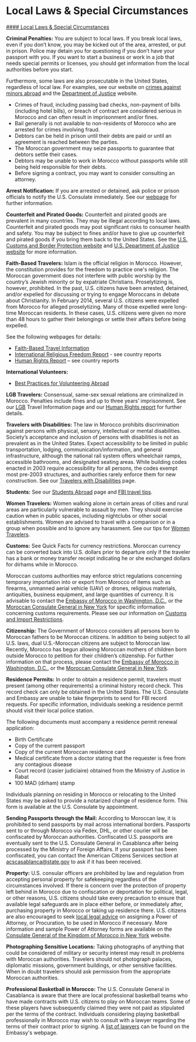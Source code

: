 # Local Laws & Special Circumstances

[#### Local Laws & Special Circumstances](javascript:void(0); "Local Laws & Special Circumstances")

**Criminal Penalties:** You are subject to local laws. If you break local laws, even if you don’t know, you may be kicked out of the area, arrested, or put in prison. Police may detain you for questioning if you don’t have your passport with you. If you want to start a business or work in a job that needs special permits or licenses, you should get information from the local authorities before you start.

Furthermore, some laws are also prosecutable in the United States, regardless of local law. For examples, see our website on [crimes against minors abroad](https://travel.state.gov/content/travel/en/international-travel/emergencies/arrest-detention/crimes-against-minors.html) and the [Department of Justice](http://www.justice.gov/usam/criminal-resource-manual-1617-extraterritorial-criminal-jurisdiction-18-usc-112-878-970-1116) website.

* Crimes of fraud, including passing bad checks, non-payment of bills (including hotel bills), or breach of contract are considered serious in Morocco and can often result in imprisonment and/or fines.
* Bail generally is not available to non-residents of Morocco who are arrested for crimes involving fraud.
* Debtors can be held in prison until their debts are paid or until an agreement is reached between the parties.
* The Moroccan government may seize passports to guarantee that debtors settle their cases.
* Debtors may be unable to work in Morocco without passports while still being held responsible for their debts.
* Before signing a contract, you may want to consider consulting an attorney.

**Arrest Notification:** If you are arrested or detained, ask police or prison officials to notify the U.S. Consulate immediately. See our [webpage](https://travel.state.gov/content/travel/en/international-travel/emergencies/arrest-detention.html) for further information.

**Counterfeit and Pirated Goods:** Counterfeit and pirated goods are prevalent in many countries. They may be illegal according to local laws. Counterfeit and pirated goods may post significant risks to consumer health and safety. You may be subject to fines and/or have to give up counterfeit and pirated goods if you bring them back to the United States. See the [U.S. Customs and Border Protection website](https://www.cbp.gov/trade/fakegoodsrealdangers#:~:text=It%20is%20illegal%20to%20purchase%20counterfeit%20goods.%20Bringing,activities%2C%20such%20as%20forced%20labor%20or%20human%20trafficking.) and [U.S. Department of Justice website](https://www.justice.gov/) for more information.

**Faith-Based Travelers:** Islam is the official religion in Morocco. However, the constitution provides for the freedom to practice one's religion. The Moroccan government does not interfere with public worship by the country’s Jewish minority or by expatriate Christians. Proselytizing is, however, prohibited. In the past, U.S. citizens have been arrested, detained, and/or expelled for discussing or trying to engage Moroccans in debate about Christianity. In February 2014, several U.S. citizens were expelled from Morocco for alleged proselytizing. Many of those expelled were long-time Moroccan residents. In these cases, U.S. citizens were given no more than 48 hours to gather their belongings or settle their affairs before being expelled.

See the following webpages for details:

* [Faith-Based Travel Information](https://travel.state.gov/content/travel/en/international-travel/before-you-go/travelers-with-special-considerations/faith-based-travel.html)
* [International Religious Freedom Report](https://www.state.gov/international-religious-freedom-reports/) - see country reports
* [Human Rights Report](https://www.state.gov/reports-bureau-of-democracy-human-rights-and-labor/country-reports-on-human-rights-practices/) – see country reports

**International Volunteers:**

* [Best Practices for Volunteering Abroad](https://travel.state.gov/content/travel/en/international-travel/before-you-go/travelers-with-special-considerations/volunteering-abroad.html)

**LGB Travelers:** Consensual, same-sex sexual relations are criminalized in Morocco. Penalties include fines and up to three years’ imprisonment. See our [LGB](https://travel.state.gov/content/travel/en/international-travel/before-you-go/travelers-with-special-considerations/lgb.html) Travel Information page and our [Human Rights report](https://www.state.gov/reports-bureau-of-democracy-human-rights-and-labor/country-reports-on-human-rights-practices/) for further details.

**Travelers with Disabilities:** The law in Morocco prohibits discrimination against persons with physical, sensory, intellectual or mental disabilities. Society’s acceptance and inclusion of persons with disabilities is not as prevalent as in the United States. Expect accessibility to be limited in public transportation, lodging, communication/information, and general infrastructure, although the national rail system offers wheelchair ramps, accessible bathrooms, and designated seating areas. While building codes enacted in 2003 require accessibility for all persons, the codes exempt most pre-2003 structures, and authorities rarely enforce them for new construction. See our [Travelers with Disabilities](https://travel.state.gov/content/travel/en/international-travel/before-you-go/travelers-with-special-considerations/traveling-with-disabilties.html) page.

**Students:** See our [Students Abroad](https://travel.state.gov/content/travel/en/international-travel/before-you-go/travelers-with-special-considerations/students.html) page and [FBI travel tips](https://www.fbi.gov/file-repository/student-travel-brochure-pdf.pdf/view).

**Women Travelers:** Women walking alone in certain areas of cities and rural areas are particularly vulnerable to assault by men. They should exercise caution when in public spaces, including nightclubs or other social establishments. Women are advised to travel with a companion or in a group when possible and to ignore any harassment. See our tips for [Women Travelers](https://travel.state.gov/content/travel/en/international-travel/before-you-go/travelers-with-special-considerations/women-travelers.html).

**Customs:** See Quick Facts for currency restrictions. Moroccan currency can be converted back into U.S. dollars prior to departure only if the traveler has a bank or money transfer receipt indicating he or she exchanged dollars for dirhams while in Morocco.

Moroccan customs authorities may enforce strict regulations concerning temporary importation into or export from Morocco of items such as firearms, unmanned aerial vehicle (UAV) or drones, religious materials, antiquities, business equipment, and large quantities of currency. It is advisable to contact the [Embassy of Morocco in Washington, D.C.](https://us.diplomatie.ma/en), or the [Moroccan Consulate General in New York](https://us.diplomatie.ma/en/consulate-general-kingdom-morocco-new-york) for specific information concerning customs requirements. Please see our information on [Customs and Import Restrictions](https://travel.state.gov/content/travel/en/international-travel/before-you-go/customs-and-import.html).

**Citizenship:** The Government of Morocco considers all persons born to Moroccan fathers to be Moroccan citizens. In addition to being subject to all U.S. laws, dual U.S.-Moroccan citizens are subject to Moroccan law. Recently, Morocco has begun allowing Moroccan mothers of children born outside Morocco to petition for their children’s citizenship. For further information on that process, please contact the [Embassy of Morocco in Washington, D.C.](https://us.diplomatie.ma/en), or the [Moroccan Consulate General in New York](https://us.diplomatie.ma/en/consulate-general-kingdom-morocco-new-york).

**Residence Permits:** In order to obtain a residence permit, travelers must present (among other requirements) a criminal history record check. This record check can only be obtained in the United States. The U.S. Consulate and Embassy are unable to take fingerprints to send for FBI record requests. For specific information, individuals seeking a residence permit should visit their local police station.

The following documents must accompany a residence permit renewal application:

* Birth Certificate
* Copy of the current passport
* Copy of the current Moroccan residence card
* Medical certificate from a doctor stating that the requester is free from any contagious disease
* Court record (casier judiciaire) obtained from the Ministry of Justice in Rabat
* 100 MAD (dirham) stamp

Individuals planning on residing in Morocco or relocating to the United States may be asked to provide a notarized change of residence form. This form is available at the U.S. Consulate by appointment.

**Sending Passports through the Mail:** According to Moroccan law, it is prohibited to send passports by mail across international borders. Passports sent to or through Morocco via Fedex, DHL, or other courier will be confiscated by Moroccan authorities. Confiscated U.S. passports are eventually sent to the U.S. Consulate General in Casablanca after being processed by the Ministry of Foreign Affairs. If your passport has been confiscated, you can contact the American Citizens Services section at <acscasablanca@state.gov> to ask if it has been received.

**Property:** U.S. consular officers are prohibited by law and regulation from accepting personal property for safekeeping regardless of the circumstances involved. If there is concern over the protection of property left behind in Morocco due to confiscation or deportation for political, legal, or other reasons, U.S. citizens should take every precaution to ensure that available legal safeguards are in place either before, or immediately after, purchasing property in Morocco or taking up residence there. U.S. citizens are also encouraged to seek [local legal advice](https://ma.usembassy.gov/u-s-citizen-services/local-resources-of-u-s-citizens/attorneys/) on assigning a Power of Attorney, or Procuration, to be used in Morocco if necessary. More information and sample Power of Attorney forms are available on the [Consulate General of the Kingdom of Morocco in New York](https://us.diplomatie.ma/en/consulate-general-kingdom-morocco-new-york) website.

**Photographing Sensitive Locations:** Taking photographs of anything that could be considered of military or security interest may result in problems with Moroccan authorities. Travelers should not photograph palaces, diplomatic missions, government buildings, or other sensitive facilities. When in doubt travelers should ask permission from the appropriate Moroccan authorities.

**Professional Basketball in Morocco:** The U.S. Consulate General in Casablanca is aware that there are local professional basketball teams who have made contracts with U.S. citizens to play on Moroccan teams. Some of these players have subsequently claimed they were not paid as stipulated per the terms of the contract. Individuals considering playing basketball professionally in Morocco may wish to consult with a lawyer regarding the terms of their contract prior to signing. A [list of lawyers](https://ma.usembassy.gov/u-s-citizen-services/local-resources-of-u-s-citizens/attorneys/) can be found on the Embassy's webpage.